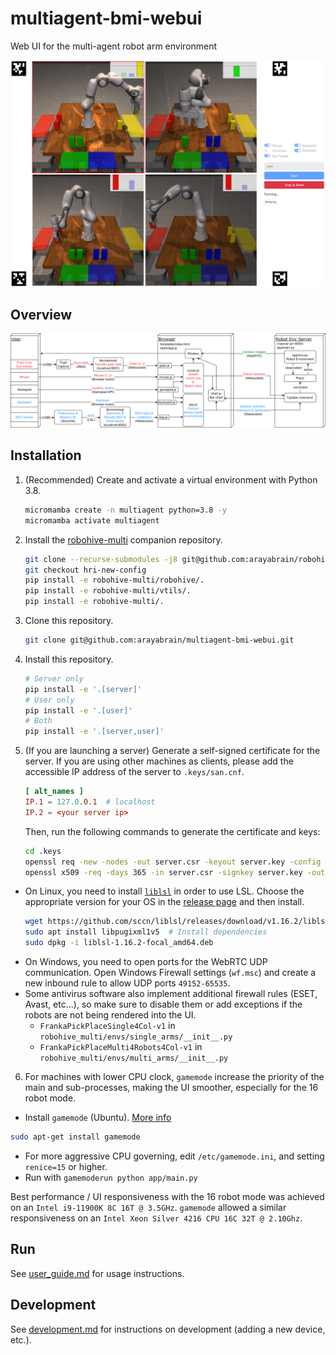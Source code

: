 # multiagent-bmi-webui
Web UI for the multi-agent robot arm environment

![web interface image](assets/web_interface.png)

## Overview
![overview image](assets/overview.png)

## Installation
1. (Recommended) Create and activate a virtual environment with Python 3.8.
    ```bash
    micromamba create -n multiagent python=3.8 -y
    micromamba activate multiagent
    ```
2. Install the [robohive-multi](https://github.com/arayabrain/robohive-multi) companion repository.
    ```bash
    git clone --recurse-submodules -j8 git@github.com:arayabrain/robohive-multi.git
    git checkout hri-new-config
    pip install -e robohive-multi/robohive/.
    pip install -e robohive-multi/vtils/.
    pip install -e robohive-multi/.
    ```
3. Clone this repository.
    ```bash
    git clone git@github.com:arayabrain/multiagent-bmi-webui.git
    ```
4. Install this repository.
    ```bash
    # Server only
    pip install -e '.[server]'
    # User only
    pip install -e '.[user]'
    # Both
    pip install -e '.[server,user]'
    ```
5. (If you are launching a server) Generate a self-signed certificate for the server. If you are using other machines as clients, please add the accessible IP address of the server to `.keys/san.cnf`.
    ```cnf
    [ alt_names ]
    IP.1 = 127.0.0.1  # localhost
    IP.2 = <your server ip>
    ```
    Then, run the following commands to generate the certificate and keys:
    ```bash
    cd .keys
    openssl req -new -nodes -out server.csr -keyout server.key -config san.cnf
    openssl x509 -req -days 365 -in server.csr -signkey server.key -out server.crt -extensions req_ext -extfile san.cnf
    ```

- On Linux, you need to install [`liblsl`](https://github.com/sccn/liblsl) in order to use LSL. Choose the appropriate version for your OS in the [release page](https://github.com/sccn/liblsl/releases) and then install.
    ```bash
    wget https://github.com/sccn/liblsl/releases/download/v1.16.2/liblsl-1.16.2-focal_amd64.deb  # Change to the appropriate OS
    sudo apt install libpugixml1v5  # Install dependencies
    sudo dpkg -i liblsl-1.16.2-focal_amd64.deb
    ```
- On Windows, you need to open ports for the WebRTC UDP communication. Open Windows Firewall settings (`wf.msc`) and create a new inbound rule to allow UDP ports `49152-65535`.
- Some antivirus software also implement additional firewall rules (ESET, Avast, etc...), so make sure to disable them or add exceptions if the robots are not being rendered into the UI.
    - `FrankaPickPlaceSingle4Col-v1` in `robohive_multi/envs/single_arms/__init__.py`
    - `FrankaPickPlaceMulti4Robots4Col-v1` in `robohive_multi/envs/multi_arms/__init__.py`

6. For machines with lower CPU clock, `gamemode` increase the priority of the main and sub-processes, making the UI smoother, especially for the 16 robot mode.
- Install `gamemode` (Ubuntu). [More info](https://github.com/FeralInteractive/gamemode)
```bash
sudo apt-get install gamemode
```
- For more aggressive CPU governing, edit `/etc/gamemode.ini`, and setting `renice=15` or higher.
- Run with `gamemoderun python app/main.py`

Best performance / UI responsiveness with the 16 robot mode was achieved on an `Intel i9-11900K 8C 16T @ 3.5GHz`. `gamemode` allowed a similar responsiveness on an `Intel Xeon Silver 4216 CPU 16C 32T @ 2.10Ghz`.

## Run
See [user_guide.md](user_guide.md) for usage instructions.

## Development
See [development.md](development.md) for instructions on development (adding a new device, etc.).

